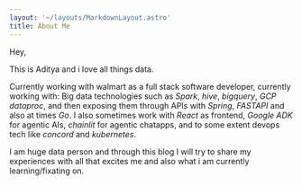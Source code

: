 ```yaml
---
layout: '~/layouts/MarkdownLayout.astro'
title: About Me
---
```


Hey,

This is Aditya and i love all things data.

Currently working with walmart as a full stack software developer, currently working with:
Big data technologies such as *Spark*, *hive*, *bigquery*, *GCP dataproc*, and then exposing them through APIs with *Spring*, *FASTAPI* and also at times *Go*.
I also sometimes work with *React* as frontend, *Google ADK* for agentic AIs, *chainlit* for agentic chatapps, and to some extent devops tech like *concord* and *kubernetes*.

I am huge data person and through this blog I will try to share my experiences with all that excites me and also what i am currently learning/fixating on.